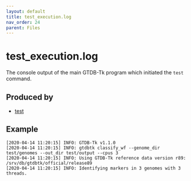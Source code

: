 ```yaml
---
layout: default
title: test_execution.log
nav_order: 24
parent: Files
---
```


# test_execution.log

The console output of the main GTDB-Tk program which initiated the `test` command.

## Produced by
 * [test](../commands/test.html)
 
 
## Example

```text
[2020-04-14 11:20:15] INFO: GTDB-Tk v1.1.0
[2020-04-14 11:20:15] INFO: gtdbtk classify_wf --genome_dir test/genomes --out_dir test/output --cpus 3
[2020-04-14 11:20:15] INFO: Using GTDB-Tk reference data version r89: /srv/db/gtdbtk/official/release89
[2020-04-14 11:20:15] INFO: Identifying markers in 3 genomes with 3 threads.
```
